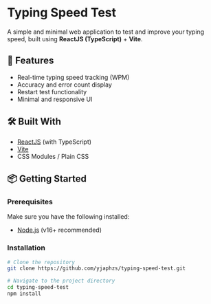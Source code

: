 # Typing Speed Test

A simple and minimal web application to test and improve your typing speed, built using **ReactJS (TypeScript)** + **Vite**.

## 🚀 Features

- Real-time typing speed tracking (WPM)
- Accuracy and error count display
- Restart test functionality
- Minimal and responsive UI

## 🛠️ Built With

- [ReactJS](https://reactjs.org/) (with TypeScript)
- [Vite](https://vitejs.dev/)
- CSS Modules / Plain CSS

## 📦 Getting Started

### Prerequisites

Make sure you have the following installed:
- [Node.js](https://nodejs.org/) (v16+ recommended)

### Installation

```bash
# Clone the repository
git clone https://github.com/yjaphzs/typing-speed-test.git

# Navigate to the project directory
cd typing-speed-test
npm install
